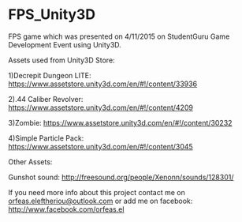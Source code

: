 # FPS_Unity3D
FPS game which was presented on 4/11/2015 on StudentGuru Game Development Event using Unity3D.

Assets used from Unity3D Store:

1)Decrepit Dungeon LITE: https://www.assetstore.unity3d.com/en/#!/content/33936

2).44 Caliber Revolver: https://www.assetstore.unity3d.com/en/#!/content/4209

3)Zombie: https://www.assetstore.unity3d.com/en/#!/content/30232

4)Simple Particle Pack: https://www.assetstore.unity3d.com/en/#!/content/3045

Other Assets:

Gunshot sound: http://freesound.org/people/Xenonn/sounds/128301/

If you need more info about this project
contact me on orfeas.eleftheriou@outlook.com 
or add me on facebook: http://www.facebook.com/orfeas.el
